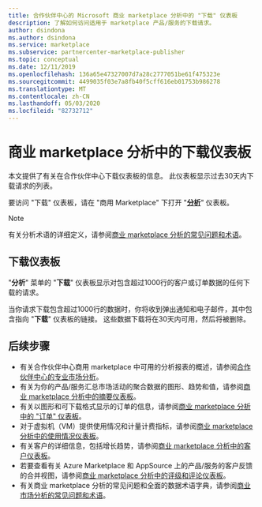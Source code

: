 ```yaml
---
title: 合作伙伴中心的 Microsoft 商业 marketplace 分析中的 "下载" 仪表板
description: 了解如何访问适用于 marketplace 产品/服务的下载请求。
author: dsindona
ms.author: dsindona
ms.service: marketplace
ms.subservice: partnercenter-marketplace-publisher
ms.topic: conceptual
ms.date: 12/11/2019
ms.openlocfilehash: 136a65e47327007d7a28c2777051be61f475323e
ms.sourcegitcommit: 4499035f03e7a8fb40f5cff616eb01753b986278
ms.translationtype: MT
ms.contentlocale: zh-CN
ms.lasthandoff: 05/03/2020
ms.locfileid: "82732712"
---
```

# <a name="downloads-dashboard-in-commercial-marketplace-analytics"></a>商业 marketplace 分析中的下载仪表板

本文提供了有关在合作伙伴中心下载仪表板的信息。 此仪表板显示过去30天内下载请求的列表。

要访问 "下载" 仪表板，请在 "商用 Marketplace" 下打开 "**[分析](https://partner.microsoft.com/dashboard/commercial-marketplace/analytics/summary)**" 仪表板。

>[!NOTE]
> 有关分析术语的详细定义，请参阅[商业 marketplace 分析的常见问题和术语](./faq-terminology.md)。

## <a name="downloads-dashboard"></a>下载仪表板

"**分析**" 菜单的 "**下载**" 仪表板显示对包含超过1000行的客户或订单数据的任何下载的请求。

当你请求下载包含超过1000行的数据时，你将收到弹出通知和电子邮件，其中包含指向 "**下载**" 仪表板的链接。 这些数据下载将在30天内可用，然后将被删除。

## <a name="next-steps"></a>后续步骤

- 有关合作伙伴中心商用 marketplace 中可用的分析报表的概述，请参阅[合作伙伴中心的专业市场分析](./analytics.md)。
- 有关为你的产品/服务汇总市场活动的聚合数据的图形、趋势和值，请参阅[商业 marketplace 分析中的摘要仪表板](./summary-dashboard.md)。
- 有关以图形和可下载格式显示的订单的信息，请参阅[商业 marketplace 分析中的 "订单" 仪表板](./orders-dashboard.md)。
- 对于虚拟机（VM）提供使用情况和计量计费指标，请参阅[商业 marketplace 分析中的使用情况仪表板](./usage-dashboard.md)。
- 有关客户的详细信息，包括增长趋势，请参阅[商业 marketplace 分析中的客户仪表板](./customer-dashboard.md)。
- 若要查看有关 Azure Marketplace 和 AppSource 上的产品/服务的客户反馈的合并视图，请参阅[商业 marketplace 分析中的评级和评论仪表板](./ratings-reviews.md)。
- 有关商业 marketplace 分析的常见问题和全面的数据术语字典，请参阅[商业市场分析的常见问题和术语](./faq-terminology.md)。
